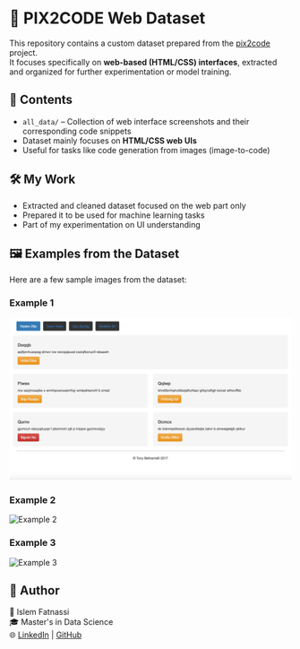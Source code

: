 # 🧩 PIX2CODE Web Dataset

This repository contains a custom dataset prepared from the [pix2code](https://github.com/tonybeltramelli/pix2code) project.  
It focuses specifically on **web-based (HTML/CSS) interfaces**, extracted and organized for further experimentation or model training.

## 📁 Contents

- `all_data/` – Collection of web interface screenshots and their corresponding code snippets
- Dataset mainly focuses on **HTML/CSS web UIs**
- Useful for tasks like code generation from images (image-to-code)

## 🛠️ My Work

- Extracted and cleaned dataset focused on the web part only
- Prepared it to be used for machine learning tasks
- Part of my experimentation on UI understanding


## 🖼️ Examples from the Dataset

Here are a few sample images from the dataset:

### Example 1
![Example 1](all_data/00150311-A7AE-4804-8B7D-9273687B4FC0.png)

### Example 2
![Example 2](examples/example2.png)

### Example 3
![Example 3](examples/example3.png)


## 📌 Author

👤 Islem Fatnassi  
🎓 Master's in Data Science  
🌐 [LinkedIn](https://www.linkedin.com/in/islem-fatnassi-644086200/) | [GitHub](https://github.com/islemfatnassi)

